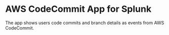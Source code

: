 # AWS CodeCommit App for Splunk
The app shows users code commits and branch details as events from AWS CodeCommit.  
  
